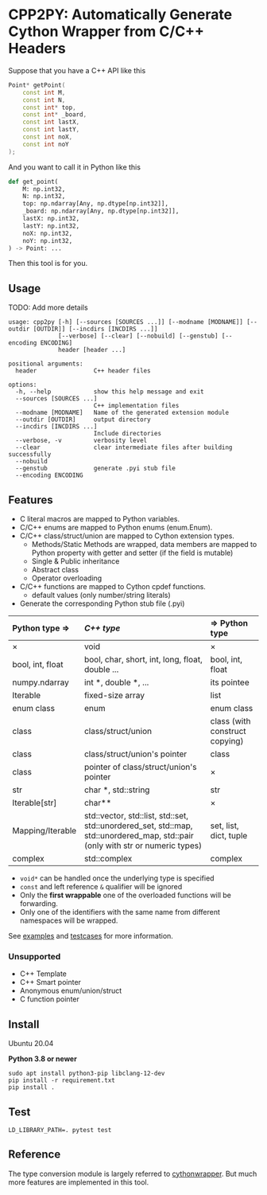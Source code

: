 # CPP2PY: Automatically Generate Cython Wrapper from C/C++ Headers 

Suppose that you have a C++ API like this 

```c++
Point* getPoint(
    const int M, 
    const int N, 
    const int* top, 
    const int* _board, 
    const int lastX, 
    const int lastY, 
    const int noX, 
    const int noY
);
```

And you want to call it in Python like this

```python
def get_point(
    M: np.int32,
    N: np.int32,
    top: np.ndarray[Any, np.dtype[np.int32]],
    _board: np.ndarray[Any, np.dtype[np.int32]],
    lastX: np.int32,
    lastY: np.int32,
    noX: np.int32,
    noY: np.int32,
) -> Point: ...
```

Then this tool is for you.

## Usage

TODO: Add more details

```
usage: cpp2py [-h] [--sources [SOURCES ...]] [--modname [MODNAME]] [--outdir [OUTDIR]] [--incdirs [INCDIRS ...]]
              [--verbose] [--clear] [--nobuild] [--genstub] [--encoding ENCODING]
              header [header ...]

positional arguments:
  header                C++ header files

options:
  -h, --help            show this help message and exit
  --sources [SOURCES ...]
                        C++ implementation files
  --modname [MODNAME]   Name of the generated extension module
  --outdir [OUTDIR]     output directory
  --incdirs [INCDIRS ...]
                        Include directories
  --verbose, -v         verbosity level
  --clear               clear intermediate files after building successfully
  --nobuild
  --genstub             generate .pyi stub file
  --encoding ENCODING
```

## Features

- C literal macros are mapped to Python variables.
- C/C++ enums are mapped to Python enums (enum.Enum).
- C/C++ class/struct/union are mapped to Cython extension types.
  - Methods/Static Methods are wrapped, data members are mapped to Python property with getter and setter (if the field is mutable) 
  - Single & Public inheritance
  - Abstract class
  - Operator overloading
- C/C++ functions are mapped to Cython cpdef functions.
  - default values (only number/string literals)
- Generate the corresponding Python stub file (.pyi)

| Python type =>   | *C++ type*                                                   | => Python type                 |
| :--------------- | :----------------------------------------------------------- | :----------------------------- |
| ×                | void                                                         | ×                              |
| bool, int, float | bool, char, short, int, long, float, double ...              | bool, int, float               |
| numpy.ndarray    | int *, double *, ...                                         | its pointee                    |
| Iterable         | fixed-size array                                             | list                           |
| enum class       | enum                                                         | enum class                     |
| class            | class/struct/union                                           | class (with construct copying) |
| class            | class/struct/union's pointer                                 | class                          |
| class            | pointer of class/struct/union's pointer                      | ×                              |
| str              | char *, std::string                                          | str                            |
| Iterable[str]    | char**                                                       | ×                              |
| Mapping/Iterable | std::vector, std::list, std::set, std::unordered_set, std::map, std::unordered_map, std::pair (only with str or numeric types) | set, list, dict, tuple         |
| complex          | std::complex                                                 | complex                        |

- `void*` can be handled once the underlying type is specified
- `const` and left reference `&` qualifier will be ignored
- Only the **first wrappable** one of the overloaded functions will be forwarding.
- Only one of the identifiers with the same name from different namespaces will be wrapped.

See [examples](./examples) and [testcases](./test/testcases) for more information.

### Unsupported

- C++ Template
- C++ Smart pointer
- Anonymous enum/union/struct
- C function pointer

## Install
Ubuntu 20.04

**Python 3.8 or newer**

```shell
sudo apt install python3-pip libclang-12-dev
pip install -r requirement.txt
pip install .
```

## Test
```shell
LD_LIBRARY_PATH=. pytest test
```

## Reference

The type conversion module is largely referred to [cythonwrapper](https://github.com/AlexanderFabisch/cythonwrapper). But much more features are implemented in this tool.

